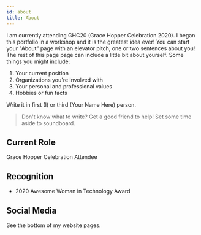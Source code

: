 ```yaml
---
id: about
title: About
---
```


I am currently attending GHC20 (Grace Hopper Celebration 2020). I began this portfolio in a workshop and it is the greatest idea ever!
You can start your "About" page with an elevator pitch, one or two
sentences about you! The rest of this page page can
include a little bit about yourself. Some things you
might include:

1. Your current position
2. Organizations you're involved with
3. Your personal and professional values
4. Hobbies or fun facts

Write it in first (I) or third (Your Name Here) person.

> Don't know what to write? Get a good friend to help! Set some time aside to soundboard.

## Current Role

Grace Hopper Celebration Attendee

## Recognition

- 2020 Awesome Woman in Technology Award

## Social Media

See the bottom of my website pages.
